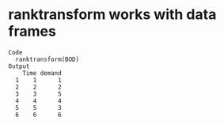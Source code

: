 # ranktransform works with data frames

    Code
      ranktransform(BOD)
    Output
        Time demand
      1    1      1
      2    2      2
      3    3      5
      4    4      4
      5    5      3
      6    6      6
